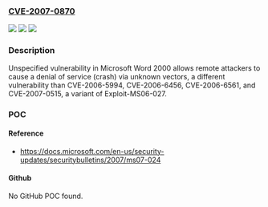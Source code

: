 ### [CVE-2007-0870](https://cve.mitre.org/cgi-bin/cvename.cgi?name=CVE-2007-0870)
![](https://img.shields.io/static/v1?label=Product&message=n%2Fa&color=blue)
![](https://img.shields.io/static/v1?label=Version&message=n%2Fa&color=blue)
![](https://img.shields.io/static/v1?label=Vulnerability&message=n%2Fa&color=brighgreen)

### Description

Unspecified vulnerability in Microsoft Word 2000 allows remote attackers to cause a denial of service (crash) via unknown vectors, a different vulnerability than CVE-2006-5994, CVE-2006-6456, CVE-2006-6561, and CVE-2007-0515, a variant of Exploit-MS06-027.

### POC

#### Reference
- https://docs.microsoft.com/en-us/security-updates/securitybulletins/2007/ms07-024

#### Github
No GitHub POC found.


